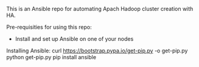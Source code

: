 This is an Ansible repo for automating Apach Hadoop cluster creation with HA.

Pre-requisities for using this repo:
 - Install and set up Ansible on one of your nodes

Installing Ansible:
curl https://bootstrap.pypa.io/get-pip.py -o get-pip.py
python get-pip.py
pip install ansible
 
